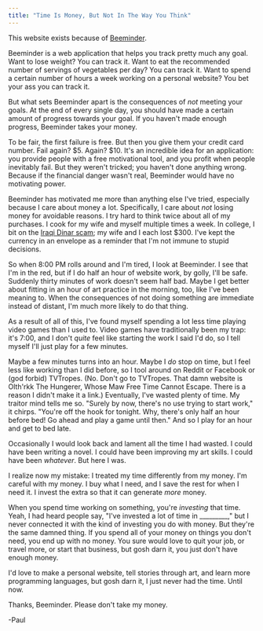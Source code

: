 ```yaml
---
title: "Time Is Money, But Not In The Way You Think"
---
```


This website exists because of [Beeminder](https://www.beeminder.com/).

Beeminder is a web application that helps you track pretty much any goal. Want to lose weight? You can track it. Want to eat the recommended number of servings of vegetables per day? You can track it. Want to spend a certain number of hours a week working on a personal website? You bet your ass you can track it.

But what sets Beeminder apart is the consequences of _not_ meeting your goals. At the end of every single day, you should have made a certain amount of progress towards your goal. If you haven't made enough progress, Beeminder takes your money.

To be fair, the first failure is free. But then you give them your credit card number. Fail again? $5. Again? $10. It's an incredible idea for an application: you provide people with a free motivational tool, and you profit when people inevitably fail. But they weren't tricked; you haven't done anything wrong. Because if the financial danger wasn't real, Beeminder would have no motivating power.

Beeminder has motivated me more than anything else I've tried, especially because I care about money a lot. Specifically, I care about _not_ losing money for avoidable reasons. I try hard to think twice about all of my purchases. I cook for my wife and myself multiple times a week. In college, I bit on the [Iraqi Dinar scam](http://www.investopedia.com/articles/forex/081314/iraqi-dinar-investment-wise-investment.asp); my wife and I each lost $300. I've kept the currency in an envelope as a reminder that I'm not immune to stupid decisions.

So when 8:00 PM rolls around and I'm tired, I look at Beeminder. I see that I'm in the red, but if I do half an hour of website work, by golly, I'll be safe. Suddenly thirty minutes of work doesn't seem half bad. Maybe I get better about fitting in an hour of art practice in the morning, too, like I've been meaning to. When the consequences of not doing something are immediate instead of distant, I'm much more likely to do that thing.

As a result of all of this, I've found myself spending a lot less time playing video games than I used to. Video games have traditionally been my trap: it's 7:00, and I don't _quite_ feel like starting the work I said I'd do, so I tell myself I'll just play for a few minutes.

Maybe a few minutes turns into an hour. Maybe I _do_ stop on time, but I feel less like working than I did before, so I tool around on Reddit or Facebook or (god forbid) TVTropes. (No. Don't go to TVTropes. That damn website is Olth'rkk The Hungerer, Whose Maw Free Time Cannot Escape. There is a reason I didn't make it a link.) Eventually, I've wasted plenty of time. My traitor mind tells me so. "Surely by now, there's no use trying to start work," it chirps. "You're off the hook for tonight. Why, there's only half an hour before bed! Go ahead and play a game until then." And so I play for an hour and get to bed late.

Occasionally I would look back and lament all the time I had wasted. I could have been writing a novel. I could have been improving my art skills. I could have been _whatever_. But here I was.

I realize now my mistake: I treated my time differently from my money. I'm careful with my money. I buy what I need, and I save the rest for when I need it. I invest the extra so that it can generate _more_ money.

When you spend time working on something, you're _investing_ that time. Yeah, I had heard people say, "I've invested a lot of time in _________," but I never connected it with the kind of investing you do with money. But they're the same damned thing. If you spend all of your money on things you don't need, you end up with no money. You sure would love to quit your job, or travel more, or start that business, but gosh darn it, you just don't have enough money.

I'd love to make a personal website, tell stories through art, and learn more programming languages, but gosh darn it, I just never had the time. Until now.

Thanks, Beeminder. Please don't take my money.

-Paul